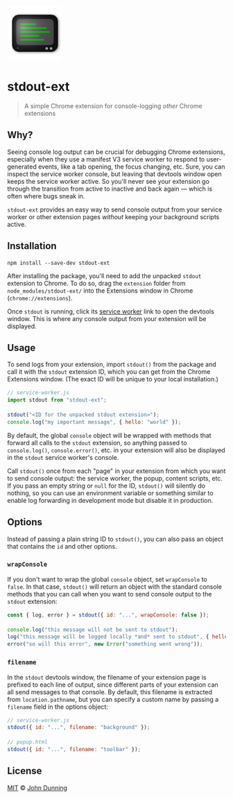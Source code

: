 ![icon](./extension/img/icon-128.png)

# stdout-ext

> A simple Chrome extension for console-logging *other* Chrome extensions


## Why?

Seeing console log output can be crucial for debugging Chrome extensions, especially when they use a manifest V3 service worker to respond to user-generated events, like a tab opening, the focus changing, etc.  Sure, you can inspect the service worker console, but leaving that devtools window open keeps the service worker active.  So you'll never see your extension go through the transition from active to inactive and back again &mdash; which is often where bugs sneak in.

`stdout-ext` provides an easy way to send console output from your service worker or other extension pages *without* keeping your background scripts active.


## Installation

```shell
npm install --save-dev stdout-ext
```

After installing the package, you'll need to add the unpacked `stdout` extension to Chrome.  To do so, drag the `extension` folder from `node_modules/stdout-ext/` into the Extensions window in Chrome (`chrome://extensions`).

Once `stdout` is running, click its <u>service worker</u> link to open the devtools window.  This is where any console output from your extension will be displayed.


## Usage

To send logs from your extension, import `stdout()` from the package and call it with the `stdout` extension ID, which you can get from the Chrome Extensions window.  (The exact ID will be unique to your local installation.)

```js
// service-worker.js
import stdout from "stdout-ext";

stdout("<ID for the unpacked stdout extension>");
console.log("my important message", { hello: "world" });
```

By default, the global `console` object will be wrapped with methods that forward all calls to the `stdout` extension, so anything passed to `console.log()`, `console.error()`, etc. in your extension will also be displayed in the `stdout` service worker's console.

Call `stdout()` once from each "page" in your extension from which you want to send console output: the service worker, the popup, content scripts, etc.  If you pass an empty string or `null` for the ID, `stdout()` will silently do nothing, so you can use an environment variable or something similar to enable log forwarding in development mode but disable it in production.


## Options

Instead of passing a plain string ID to `stdout()`, you can also pass an object that contains the `id` and other options.


### `wrapConsole`

If you don't want to wrap the global `console` object, set `wrapConsole` to `false`.  In that case, `stdout()` will return an object with the standard console methods that you can call when you want to send console output to the `stdout` extension:

```js
const { log, error } = stdout({ id: "...", wrapConsole: false });

console.log("this message will not be sent to stdout");
log("this message will be logged locally *and* sent to stdout", { hello: "world" });
error("so will this error", new Error("something went wrong"));
```


### `filename`

In the `stdout` devtools window, the filename of your extension page is prefixed to each line of output, since different parts of your extension can all send messages to that console.  By default, this filename is extracted from `location.pathname`, but you can specify a custom name by passing a `filename` field in the options object:

```js
// service-worker.js
stdout({ id: "...", filename: "background" });

// popup.html
stdout({ id: "...", filename: "toolbar" });
```


## License

[MIT](./LICENSE) © [John Dunning](https://github.com/fwextensions)
